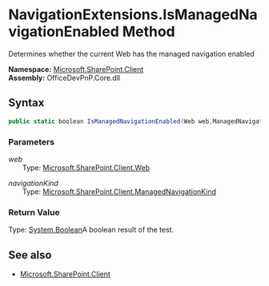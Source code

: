 # NavigationExtensions.IsManagedNavigationEnabled Method  
Determines whether the current Web has the managed navigation enabled  

**Namespace:** [Microsoft.SharePoint.Client](Microsoft.SharePoint.Client.md)  
**Assembly:** OfficeDevPnP.Core.dll  
## Syntax
```C#
public static boolean IsManagedNavigationEnabled(Web web,ManagedNavigationKind navigationKind)
```
### Parameters
*web*  
&emsp;&emsp;Type: [Microsoft.SharePoint.Client.Web](Microsoft.SharePoint.Client.Web.md) 
&emsp;&emsp;  
  
*navigationKind*  
&emsp;&emsp;Type: [Microsoft.SharePoint.Client.ManagedNavigationKind](Microsoft.SharePoint.Client.ManagedNavigationKind.md) 
&emsp;&emsp;  
  
### Return Value
Type: [System.Boolean](System.Boolean.md 
)A boolean result of the test.

## See also
- [Microsoft.SharePoint.Client](Microsoft.SharePoint.Client.md)
